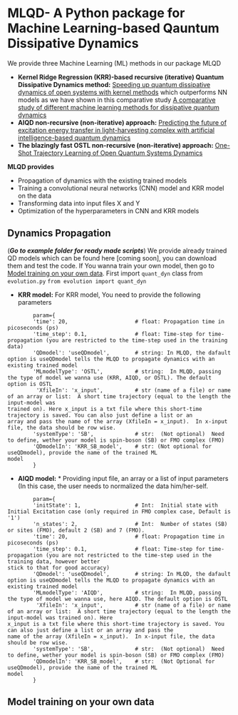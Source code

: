 # MLQD- A Python package for Machine Learning-based Qauntum Dissipative Dynamics
We provide three Machine Learning (ML) methods in our package MLQD
* **Kernel Ridge Regression (KRR)-based recursive (iterative) Quantum Dissipative Dynamics method:** [Speeding up quantum dissipative dynamics of open systems with kernel methods](https://iopscience.iop.org/article/10.1088/1367-2630/ac3261 "Named link title")  which outperforms NN models as we have shown in this comparative study [A comparative study of different machine learning methods for dissipative quantum dynamics](https://dx.doi.org/10.1088/2632-2153/ac9a9d "Named link title")
* **AIQD non-recursive  (non-iterative) approach:** [Predicting the future of excitation energy transfer in light-harvesting complex with artificial intelligence-based quantum dynamics](https://doi.org/10.1038/s41467-022-29621-w "Named link title") 
* **The blazingly fast OSTL non-recursive (non-iterative) approach:** [One-Shot Trajectory Learning of Open Quantum Systems Dynamics]( https://doi.org/10.1021/acs.jpclett.2c01242 "Named link title")

**MLQD provides**

* Propagation of dynamics with the existing trained models
* Training a convolutional neural networks (CNN) model and KRR model on the data
* Transforming data into input files X and Y
* Optimization of the hyperparameters in CNN and KRR models  

## Dynamics Propagation <a name="propagation"></a>
(***Go to example folder for ready made scripts***)
We provide already trained QD models which can be found here [coming soon], you can download them and test the code. If You wanna train your own model, then go to [Model training on your own data](#training).
First import ```quant_dyn``` class from ```evolution.py``` 
``` from evolution import quant_dyn ```

* **KRR model:**
For KRR model, You need to provide the following parameters
```
        param={ 
        'time': 20,                     # float: Propagation time in picoseconds (ps)
        'time_step': 0.1,               # float: Time-step for time-propagation (you are restricted to the time-step used in the training data)
        'QDmodel': 'useQDmodel',        # string: In MLQD, the dafault option is useQDmodel tells the MLQD to propagate dynamics with an existing trained model
        'MLmodelType': 'OSTL',          # string:  In MLQD, passing the type of model we wanna use (KRR, AIQD, or OSTL). The default option is OSTL
         'XfileIn': 'x_input',          # str (name of a file) or name of an array or list:  A short time trajectory (equal to the length the input-model was                                                 trained on). Here x_input is a txt file where this short-time trajectory is saved. You can also just define a list or an                                             array and pass the name of the array (XfileIn = x_input).  In x-input file, the data should be row wise.  
        'systemType': 'SB',             # str:  (Not optional)  Need to define, wether your model is spin-boson (SB) or FMO complex (FMO) 
        'QDmodelIn': 'KRR_SB_model',    # str: (Not optional for useQDmodel), provide the name of the trained ML                                            model
        }
```

* **AIQD model:**
        * Providing input file, an array or a list of input parameters (In this case, the user needs to normalized the data him/her-self.

```
        param={ 
        'initState': 1,                 # Int:  Initial state with Initial Excitation case (only required in FMO complex case, Default is '1')
        'n_states': 2,                  # Int:  Number of states (SB) or sites (FMO), default 2 (SB) and 7 (FMO).
        'time': 20,                     # float: Propagation time in picoseconds (ps)
        'time_step': 0.1,               # float: Time-step for time-propagation (you are not restricted to the time-step used in the training data, however better                                             stick to that for good accuracy)
        'QDmodel': 'useQDmodel',        # string: In MLQD, the dafault option is useQDmodel tells the MLQD to propagate dynamics with an existing trained model
        'MLmodelType': 'AIQD',          # string:  In MLQD, passing the type of model we wanna use, here AIQD. The default option is OSTL
         'XfileIn': 'x_input',          # str (name of a file) or name of an array or list:  A short time trajectory (equal to the length the input-model was trained on). Here                                                 x_input is a txt file where this short-time trajectory is saved. You can also just define a list or an array and pass the                                           name of the array (XfileIn = x_input).  In x-input file, the data should be row wise.  
        'systemType': 'SB',             # str:  (Not optional)  Need to define, wether your model is spin-boson (SB) or FMO complex (FMO) 
        'QDmodelIn': 'KRR_SB_model',    # str:  (Not Optional for useQDmodel), provide the name of the trained ML                                            model
        }
```

## Model training on your own data <a name="training"></a>
